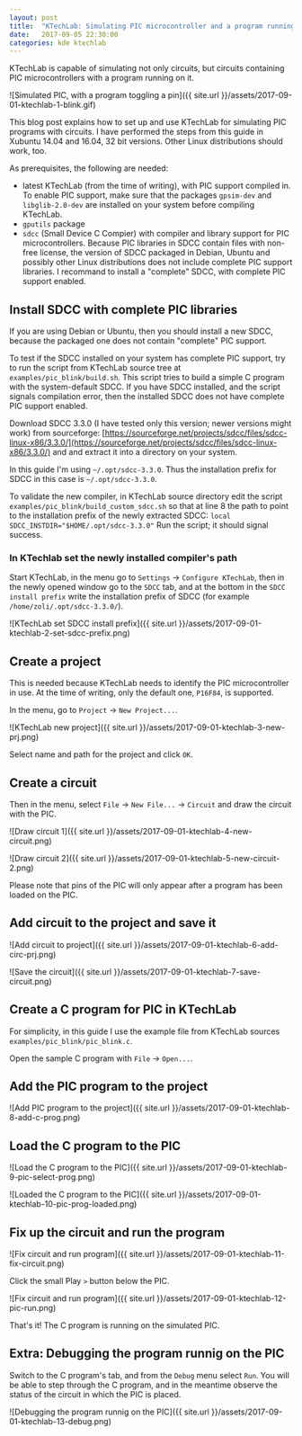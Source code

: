 ```yaml
---
layout: post
title:  "KTechLab: Simulating PIC microcontroller and a program running on it"
date:   2017-09-05 22:30:00
categories: kde ktechlab
---
```


KTechLab is capable of simulating not only circuits,
but circuits containing PIC microcontrollers with a program running on it.

![Simulated PIC, with a program toggling a pin]({{ site.url }}/assets/2017-09-01-ktechlab-1-blink.gif)

This blog post explains how to set up and use KTechLab for 
simulating PIC programs with circuits.
I have performed the steps from this guide in Xubuntu 14.04 and 16.04, 32 bit versions.
Other Linux distributions should work, too.


As prerequisites, the following are needed:

* latest KTechLab (from the time of writing), with PIC support compiled in.
  To enable PIC support, make sure that the packages 
  `gpsim-dev` and `libglib-2.0-dev` are installed on your system 
  before compiling KTechLab.
* `gputils` package
* `sdcc` (Small Device C Compier)
  with compiler and library support for  PIC microcontrollers.
  Because PIC libraries in SDCC contain files with non-free license, 
  the version of SDCC packaged in Debian, Ubuntu and possibly other Linux distributions
  does not include complete PIC support libraries. 
  I recommand to install a "complete" SDCC, with complete PIC support enabled.


## Install SDCC with complete PIC libraries

If you are using Debian or Ubuntu, then you should install
a new SDCC, because the packaged one does not contain "complete" PIC support.

To test if the SDCC installed on your system has complete PIC support,
try to run the script from KTechLab source tree at
`examples/pic_blink/build.sh`.
This script tries to build a simple C program with the system-default SDCC.
If you have SDCC installed, and the script signals compilation error,
then the installed SDCC does not have complete PIC support enabled.

Download SDCC 3.3.0 (I have tested only this version; newer versions might work)
from sourceforge:
[https://sourceforge.net/projects/sdcc/files/sdcc-linux-x86/3.3.0/](https://sourceforge.net/projects/sdcc/files/sdcc-linux-x86/3.3.0/)
and and extract it into a directory on your system.

In this guide I'm using `~/.opt/sdcc-3.3.0`. 
Thus the installation prefix for SDCC in this case is `~/.opt/sdcc-3.3.0`.

To validate the new compiler, in KTechLab source directory edit the script
`examples/pic_blink/build_custom_sdcc.sh`
so that at line 8 the path to point to the installation prefix of the newly
extracted SDCC:
`local SDCC_INSTDIR="$HOME/.opt/sdcc-3.3.0"`
Run the script; it should signal success.


### In KTechlab set the newly installed compiler's path

Start KTechLab, in the menu go to `Settings` -> `Configure KTechLab`,
then in the newly opened window go to the `SDCC` tab, 
and at the bottom in the `SDCC install prefix` 
write the installation prefix of SDCC 
(for example `/home/zoli/.opt/sdcc-3.3.0/`).

![KTechLab set SDCC install prefix]({{ site.url }}/assets/2017-09-01-ktechlab-2-set-sdcc-prefix.png)


## Create a project

This is needed because KTechLab needs to identify the PIC microcontroller in use.
At the time of writing, only the default one, `P16F84`, is supported.

In the menu, go to `Project` -> `New Project...`.

![KTechLab new project]({{ site.url }}/assets/2017-09-01-ktechlab-3-new-prj.png)

Select name and path for the project and click `OK`.


## Create a circuit

Then in the menu, select `File` -> `New File...` -> `Circuit`
and draw the circuit with the PIC.

![Draw circuit 1]({{ site.url }}/assets/2017-09-01-ktechlab-4-new-circuit.png)

![Draw circuit 2]({{ site.url }}/assets/2017-09-01-ktechlab-5-new-circuit-2.png)

Please note that pins of the PIC will only appear 
after a program has been loaded on the PIC.


## Add circuit to the project and save it

![Add circuit to project]({{ site.url }}/assets/2017-09-01-ktechlab-6-add-circ-prj.png)

![Save the circuit]({{ site.url }}/assets/2017-09-01-ktechlab-7-save-circuit.png)


## Create a C program for PIC in KTechLab

For simplicity, in this guide I use the example file from KTechLab sources
`examples/pic_blink/pic_blink.c`.

Open the sample C program with `File` -> `Open...`.


## Add the PIC program to the project

![Add PIC program to the project]({{ site.url }}/assets/2017-09-01-ktechlab-8-add-c-prog.png)


## Load the C program to the PIC

![Load the C program to the PIC]({{ site.url }}/assets/2017-09-01-ktechlab-9-pic-select-prog.png)

![Loaded the C program to the PIC]({{ site.url }}/assets/2017-09-01-ktechlab-10-pic-prog-loaded.png)


## Fix up the circuit and run the program

![Fix circuit and run program]({{ site.url }}/assets/2017-09-01-ktechlab-11-fix-circuit.png)

Click the small Play `>` button below the PIC.

![Fix circuit and run program]({{ site.url }}/assets/2017-09-01-ktechlab-12-pic-run.png)

That's it! The C program is running on the simulated PIC.


## Extra: Debugging the program runnig on the PIC

Switch to the C program's tab, and from the `Debug` menu select `Run`.
You will be able to step through the C program, and in the meantime
observe the status of the circuit in which the PIC is placed.

![Debugging the program runnig on the PIC]({{ site.url }}/assets/2017-09-01-ktechlab-13-debug.png)

